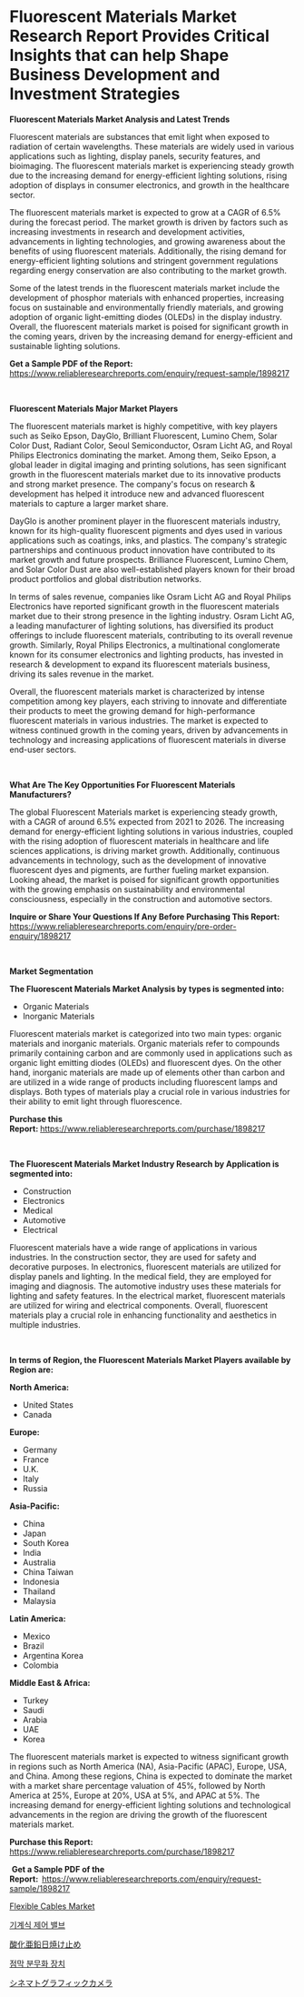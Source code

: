 <p><h1>Fluorescent Materials Market Research Report Provides Critical Insights that can help Shape Business Development and Investment Strategies</h1></p><p><strong>Fluorescent Materials Market Analysis and Latest Trends</strong></p>
<p><p>Fluorescent materials are substances that emit light when exposed to radiation of certain wavelengths. These materials are widely used in various applications such as lighting, display panels, security features, and bioimaging. The fluorescent materials market is experiencing steady growth due to the increasing demand for energy-efficient lighting solutions, rising adoption of displays in consumer electronics, and growth in the healthcare sector.</p><p>The fluorescent materials market is expected to grow at a CAGR of 6.5% during the forecast period. The market growth is driven by factors such as increasing investments in research and development activities, advancements in lighting technologies, and growing awareness about the benefits of using fluorescent materials. Additionally, the rising demand for energy-efficient lighting solutions and stringent government regulations regarding energy conservation are also contributing to the market growth.</p><p>Some of the latest trends in the fluorescent materials market include the development of phosphor materials with enhanced properties, increasing focus on sustainable and environmentally friendly materials, and growing adoption of organic light-emitting diodes (OLEDs) in the display industry. Overall, the fluorescent materials market is poised for significant growth in the coming years, driven by the increasing demand for energy-efficient and sustainable lighting solutions.</p></p>
<p><strong>Get a Sample PDF of the Report:&nbsp;</strong> <a href="https://www.reliableresearchreports.com/enquiry/request-sample/1898217">https://www.reliableresearchreports.com/enquiry/request-sample/1898217</a></p>
<p>&nbsp;</p>
<p><strong>Fluorescent Materials Major Market Players</strong></p>
<p><p>The fluorescent materials market is highly competitive, with key players such as Seiko Epson, DayGlo, Brilliant Fluorescent, Lumino Chem, Solar Color Dust, Radiant Color, Seoul Semiconductor, Osram Licht AG, and Royal Philips Electronics dominating the market. Among them, Seiko Epson, a global leader in digital imaging and printing solutions, has seen significant growth in the fluorescent materials market due to its innovative products and strong market presence. The company's focus on research & development has helped it introduce new and advanced fluorescent materials to capture a larger market share.</p><p>DayGlo is another prominent player in the fluorescent materials industry, known for its high-quality fluorescent pigments and dyes used in various applications such as coatings, inks, and plastics. The company's strategic partnerships and continuous product innovation have contributed to its market growth and future prospects. Brilliance Fluorescent, Lumino Chem, and Solar Color Dust are also well-established players known for their broad product portfolios and global distribution networks.</p><p>In terms of sales revenue, companies like Osram Licht AG and Royal Philips Electronics have reported significant growth in the fluorescent materials market due to their strong presence in the lighting industry. Osram Licht AG, a leading manufacturer of lighting solutions, has diversified its product offerings to include fluorescent materials, contributing to its overall revenue growth. Similarly, Royal Philips Electronics, a multinational conglomerate known for its consumer electronics and lighting products, has invested in research & development to expand its fluorescent materials business, driving its sales revenue in the market.</p><p>Overall, the fluorescent materials market is characterized by intense competition among key players, each striving to innovate and differentiate their products to meet the growing demand for high-performance fluorescent materials in various industries. The market is expected to witness continued growth in the coming years, driven by advancements in technology and increasing applications of fluorescent materials in diverse end-user sectors.</p></p>
<p>&nbsp;</p>
<p><strong>What Are The Key Opportunities For Fluorescent Materials Manufacturers?</strong></p>
<p><p>The global Fluorescent Materials market is experiencing steady growth, with a CAGR of around 6.5% expected from 2021 to 2026. The increasing demand for energy-efficient lighting solutions in various industries, coupled with the rising adoption of fluorescent materials in healthcare and life sciences applications, is driving market growth. Additionally, continuous advancements in technology, such as the development of innovative fluorescent dyes and pigments, are further fueling market expansion. Looking ahead, the market is poised for significant growth opportunities with the growing emphasis on sustainability and environmental consciousness, especially in the construction and automotive sectors.</p></p>
<p><strong>Inquire or Share Your Questions If Any Before Purchasing This Report:</strong> <a href="https://www.reliableresearchreports.com/enquiry/pre-order-enquiry/1898217">https://www.reliableresearchreports.com/enquiry/pre-order-enquiry/1898217</a></p>
<p>&nbsp;</p>
<p><strong>Market Segmentation</strong></p>
<p><strong>The Fluorescent Materials Market Analysis by types is segmented into:</strong></p>
<p><ul><li>Organic Materials</li><li>Inorganic Materials</li></ul></p>
<p><p>Fluorescent materials market is categorized into two main types: organic materials and inorganic materials. Organic materials refer to compounds primarily containing carbon and are commonly used in applications such as organic light emitting diodes (OLEDs) and fluorescent dyes. On the other hand, inorganic materials are made up of elements other than carbon and are utilized in a wide range of products including fluorescent lamps and displays. Both types of materials play a crucial role in various industries for their ability to emit light through fluorescence.</p></p>
<p><strong>Purchase this Report:&nbsp;</strong><a href="https://www.reliableresearchreports.com/purchase/1898217">https://www.reliableresearchreports.com/purchase/1898217</a></p>
<p>&nbsp;</p>
<p><strong>The Fluorescent Materials Market Industry Research by Application is segmented into:</strong></p>
<p><ul><li>Construction</li><li>Electronics</li><li>Medical</li><li>Automotive</li><li>Electrical</li></ul></p>
<p><p>Fluorescent materials have a wide range of applications in various industries. In the construction sector, they are used for safety and decorative purposes. In electronics, fluorescent materials are utilized for display panels and lighting. In the medical field, they are employed for imaging and diagnosis. The automotive industry uses these materials for lighting and safety features. In the electrical market, fluorescent materials are utilized for wiring and electrical components. Overall, fluorescent materials play a crucial role in enhancing functionality and aesthetics in multiple industries.</p></p>
<p>&nbsp;</p>
<p><strong>In terms of Region, the Fluorescent Materials Market Players available by Region are:</strong></p>
<p>
    <p> <strong> North America: </strong>
        <ul>
            <li>United States</li>
            <li>Canada</li>
        </ul>
        </p> 
    <p> <strong> Europe: </strong>
        <ul>
            <li>Germany</li>
            <li>France</li>
            <li>U.K.</li>
            <li>Italy</li>
            <li>Russia</li>
        </ul>
        </p> 
    <p> <strong> Asia-Pacific: </strong>
        <ul>
            <li>China</li>
            <li>Japan</li>
            <li>South Korea</li>
            <li>India</li>
            <li>Australia</li>
            <li>China Taiwan</li>
            <li>Indonesia</li>
            <li>Thailand</li>
            <li>Malaysia</li>
        </ul>
        </p> 
    <p> <strong> Latin America: </strong>
        <ul>
            <li>Mexico</li>
            <li>Brazil</li>
            <li>Argentina Korea</li>
            <li>Colombia</li>
        </ul>
        </p> 
    <p> <strong> Middle East & Africa: </strong>
        <ul>
            <li>Turkey</li>
            <li>Saudi</li>
            <li>Arabia</li>
            <li>UAE</li>
            <li>Korea</li>
        </ul>
    </p>
    </p>
<p><p>The fluorescent materials market is expected to witness significant growth in regions such as North America (NA), Asia-Pacific (APAC), Europe, USA, and China. Among these regions, China is expected to dominate the market with a market share percentage valuation of 45%, followed by North America at 25%, Europe at 20%, USA at 5%, and APAC at 5%. The increasing demand for energy-efficient lighting solutions and technological advancements in the region are driving the growth of the fluorescent materials market.</p></p>
<p><strong>Purchase this Report: </strong><a href="https://www.reliableresearchreports.com/purchase/1898217">https://www.reliableresearchreports.com/purchase/1898217</a></p>
<p>&nbsp;<strong>Get a Sample PDF of the Report:&nbsp;&nbsp;</strong><a href="https://www.reliableresearchreports.com/enquiry/request-sample/1898217">https://www.reliableresearchreports.com/enquiry/request-sample/1898217</a></p>
<p><strong></strong></p>
<p><p><a href="https://github.com/globismark/Market-Research-Report-List-2/blob/main/flexible-cables-market.md">Flexible Cables Market</a></p><p><a href="https://medium.com/@jerrodhilll68/%EA%B8%B0%EA%B3%84-%EC%A0%9C%EC%96%B4-%EB%B0%B8%EB%B8%8C-%EC%8B%9C%EC%9E%A5-%EC%84%B1%EA%B3%B5%EC%A0%81%EC%9D%B8-%EB%B9%84%EC%A6%88%EB%8B%88%EC%8A%A4-%EC%A0%84%EB%9E%B5%EC%9D%98-%EC%97%B4%EC%87%A0-2031%EB%85%84%EA%B9%8C%EC%A7%80-%EC%98%88%EC%B8%A1-c4b3ce6830c3">기계식 제어 밸브</a></p><p><a href="https://medium.com/@abdielkilback/%E4%BA%9C%E9%89%9B%E9%85%B8%E5%8C%96%E4%BA%9C%E9%89%9B%E6%97%A5%E7%84%BC%E3%81%91%E6%AD%A2%E3%82%81%E5%B8%82%E5%A0%B4%E3%81%AF-%E5%B8%82%E5%A0%B4%E3%82%B7%E3%82%A7%E3%82%A2-%E3%82%B5%E3%82%A4%E3%82%BA-%E3%81%9D%E3%81%97%E3%81%A62031%E5%B9%B4%E3%81%BE%E3%81%A7%E3%81%AE%E4%BA%88%E6%B8%AC%E3%81%BE%E3%81%A7%E3%81%AB%E7%84%A6%E7%82%B9%E3%82%92%E5%BD%93%E3%81%A6%E3%81%A6%E3%81%84%E3%81%BE%E3%81%99-8d528e746768">酸化亜鉛日焼け止め</a></p><p><a href="https://medium.com/@felipegrrady654556/%EC%A0%90%EB%A7%89-%EB%B6%84%EB%AC%B4-%EC%9E%A5%EC%B9%98-%EC%8B%9C%EC%9E%A5-%EB%B6%84%EC%84%9D-%EA%B8%80%EB%A1%9C%EB%B2%8C-%EC%82%B0%EC%97%85-%EC%A0%84%EB%A7%9D-%EB%B0%8F-%EC%98%88%EC%B8%A1-2024%EB%85%84%EB%B6%80%ED%84%B0-2031%EB%85%84-60fe54af2689">점막 분무화 장치</a></p><p><a href="https://medium.com/@alyle7648/%E6%98%A0%E7%94%BB%E7%94%A8%E3%82%AB%E3%83%A1%E3%83%A9%E3%81%AE%E5%B8%82%E5%A0%B4%E3%83%AC%E3%83%9D%E3%83%BC%E3%83%88%E3%81%AF-%E3%81%93%E3%81%AE%E5%B8%82%E5%A0%B4%E3%81%AE%E6%9C%80%E6%96%B0%E3%81%AE%E3%83%88%E3%83%AC%E3%83%B3%E3%83%89%E3%82%84%E6%88%90%E9%95%B7%E6%A9%9F%E4%BC%9A%E3%82%92%E6%98%8E%E3%82%89%E3%81%8B%E3%81%AB%E3%81%97%E3%81%BE%E3%81%99-f732e474f07e">シネマトグラフィックカメラ</a></p></p>